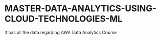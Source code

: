 # MASTER-DATA-ANALYTICS-USING-CLOUD-TECHNOLOGIES-ML
It has all the data regarding AWA Data Analytics Course
